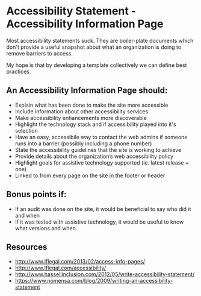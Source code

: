 # Accessibility Statement - Accessibility Information Page

Most accessibility statements suck.  They are boiler-plate documents which don't provide a useful snapshot about what an organization is doing to remove barriers to access. 

My hope is that by developing a template collectively we can define best practices. 

## An Accessibility Information Page should:
- Explain what has been done to make the site more accessible
- Include information about other accessibility services
- Make accessibility enhancements more discoverable
- Highlight the technology stack and if accessibility played into it's selection
- Have an easy, accessibile way to contact the web admins if someone runs into a barrier (possibly including a phone number)
- State the accessibility guidelines that the site is working to achieve
- Provide details about the organization’s web accessibility policy
- Highlight goals for assistive technology supported (ie. latest release + one)
- Linked to from every page on the site in the footer or header

## Bonus points if:
- If an audit was done on the site, it would be beneficial to say who did it and when
- If it was tested with assistive technology, it would be useful to know what versions and when.

## Resources
- http://www.lflegal.com/2013/02/access-info-pages/
- http://www.lflegal.com/accessibility/
- http://www.hassellinclusion.com/2012/05/write-accessibility-statement/
- https://www.nomensa.com/blog/2009/writing-an-accessibility-statement
